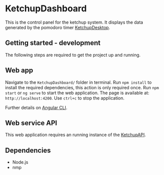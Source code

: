 # KetchupDashboard
This is the control panel for the ketchup system. It displays the data generated by the pomodoro timer [KetchupDesktop](https://github.com/softish/KetchupDesktop).

## Getting started - development
The following steps are required to get the project up and running.

## Web app
Navigate to the `KetchupDashboard/` folder in terminal. Run `npm install` to install the required dependencies, this action is only required once. Run `npm start` or `ng serve` to start the web application. The page is available at: `http://localhost:4200`. Use `ctrl+c` to stop the application.

Further details on [Angular CLI](/GETTING_STARTED.md).

## Web service API
This web application requires an running instance of the [KetchupAPI](https://github.com/softish/KetchupAPI).

## Dependencies
* Node.js
* nmp